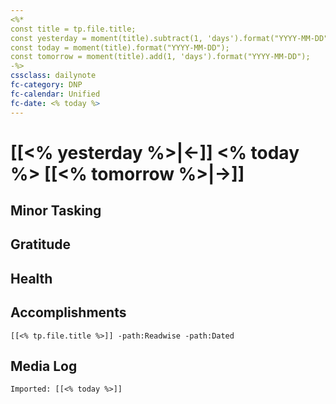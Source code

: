 ```yaml
---
<%*
const title = tp.file.title;
const yesterday = moment(title).subtract(1, 'days').format("YYYY-MM-DD");
const today = moment(title).format("YYYY-MM-DD");
const tomorrow = moment(title).add(1, 'days').format("YYYY-MM-DD");
-%>
cssclass: dailynote
fc-category: DNP
fc-calendar: Unified
fc-date: <% today %>
---
```

# [[<% yesterday %>|←]] <% today %> [[<% tomorrow %>|→]]

## Minor Tasking

## Gratitude 

## Health

## Accomplishments

```query
[[<% tp.file.title %>]] -path:Readwise -path:Dated
```

## Media Log 

```query
Imported: [[<% today %>]]
```